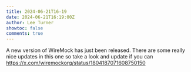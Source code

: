 ```yaml
---
title: 2024-06-21T16-19
date: 2024-06-21T16:19:00Z
author: Lee Turner
showtoc: false
comments: true
---
```


A new version of WireMock has just been released. There are some really nice updates in this one so take a look and update if you can https://x.com/wiremockorg/status/1804187071608750150

